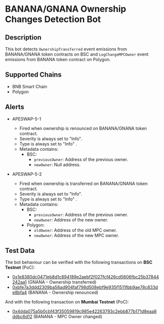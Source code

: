 # BANANA/GNANA Ownership Changes Detection Bot

## Description

This bot detects `OwnershipTransferred` event emissions from BANANA/GNANA token contracts on BSC and `LogChangeMPCOwner` event emissions from BANANA token contract on Polygon.

## Supported Chains

- BNB Smart Chain
- Polygon

## Alerts

- APESWAP-5-1
  - Fired when ownership is renounced on BANANA/GNANA token contract.
  - Severity is always set to "Info".
  - Type is always set to "Info" .
  - Metadata contains:
    - BSC:
      - `previousOwner`: Address of the previous owner.
      - `newOwner`: Null address.  
  
  
- APESWAP-5-2
  - Fired when ownership is transferred on BANANA/GNANA token contract.
  - Severity is always set to "Info".
  - Type is always set to "Info" .
  - Metadata contains:
    - BSC:
      - `previousOwner`: Address of the previous owner.
      - `newOwner`: Address of the new owner.
    - Polygon:
      - `oldOwner`: Address of the old MPC owner.
      - `newOwner`: Address of the new MPC owner.
  

## Test Data

The bot behaviour can be verified with the following transactions on **BSC Testnet** (PoC):
- [0x1e8380dc0471eb8d1c894189e2aebf2f027fcf426cd5606fbc25b37844242aa1](https://bscscan.com/tx/0x1e8380dc0471eb8d1c894189e2aebf2f027fcf426cd5606fbc25b37844242aa1) (GNANA - Ownership transferred)
- [0xbfe7a3ddd2309ba58ad904faf798d508ebf9e935f1511fbb9ae78c833de8bfa4](https://bscscan.com/tx/0xbfe7a3ddd2309ba58ad904faf798d508ebf9e935f1511fbb9ae78c833de8bfa4) (BANANA - Ownership renounced)

And with the following transaction on **Mumbai Testnet** (PoC):
- [0x4dda075a5b0cbf43f35059819c985e42263793c2ebb877b171d8eaa8ddbc6d12](https://mumbai.polygonscan.com/tx/0x4dda075a5b0cbf43f35059819c985e42263793c2ebb877b171d8eaa8ddbc6d12) (BANANA - MPC Owner changed)
